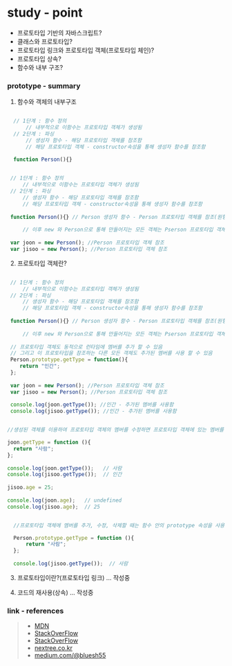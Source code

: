   # study - point
  * 프로토타입 기반의 자바스크립트?
  * 클래스와 프로토타입?
  * 프로토타입 링크와 프로토타입 객체(프로토타입 체인)?
  * 프로토타입 상속?
  * 함수와 내부 구조?
  
  ### prototype - summary 
  1. 함수와 객체의 내부구조
  
  <p align = "center">
     <img src = "http://www.nextree.co.kr/content/images/2016/09/hjkwon-140324-prototype-11.png" alt = ""/>
  </p>
    
  ~~~ javascript
    // 1단계 : 함수 정의 
        // 내부적으로 이함수는 프로토타입 객체가 생성됨
    // 2단계 : 파싱
        // 생성자 함수 - 해당 프로토타입 객체를 참조함
        // 해당 프로토타입 객체 - constructor속성을 통해 생성자 함수를 참조함
        
    function Person(){} 
  ~~~
  
  <p align = "center">
     <img src = "http://www.nextree.co.kr/content/images/2016/09/hjkwon-140324-prototype-02.png" alt = ""/>
  </p>
  
  ~~~javascript
   // 1단계 : 함수 정의
       // 내부적으로 이함수는 프로토타입 객체가 생성됨
   // 2단계 : 파싱
       // 생성자 함수 - 해당 프로토타입 객체를 참조함
       // 해당 프로토타입 객체 - constructor속성을 통해 생성자 함수를 참조함
          
   function Person(){} // Person 생성자 함수 - Person 프로토타입 객체를 참조(원형)
    
       // 이후 new 와 Person으로 통해 만들어지는 모든 객체는 Pserson 프로토타입 객체를 참조함
      
   var joon = new Person(); //Person 프로토타입 객체 참조
   var jisoo = new Person(); //Person 프로토타입 객체 참조
  ~~~
  
  2. 프로토타입 객체란?

  <p align = "center">
     <img src = "http://www.nextree.co.kr/content/images/2016/09/hjkwon-140324-prototype-03.png" alt = ""/>
  </p>

  
  ~~~javascript
   // 1단계 : 함수 정의
       // 내부적으로 이함수는 프로토타입 객체가 생성됨
   // 2단계 : 파싱
       // 생성자 함수 - 해당 프로토타입 객체를 참조함
       // 해당 프로토타입 객체 - constructor속성을 통해 생성자 함수를 참조함
          
   function Person(){} // Person 생성자 함수 - Person 프로토타입 객체를 참조(원형)
    
       // 이후 new 와 Person으로 통해 만들어지는 모든 객체는 Pserson 프로토타입 객체를 참조함
      
   // 프로토타입 객체도 동적으로 런타임에 멤버를 추가 할 수 있음 
   // 그리고 이 프로토타입을 참조하는 다른 모든 객체도 추가된 멤버를 사용 할 수 있음
   Person.prototype.getType = function(){
      return "인간";
   };
   
   var joon = new Person(); //Person 프로토타입 객체 참조
   var jisoo = new Person(); //Person 프로토타입 객체 참조
   
   console.log(joon.getType()); //인간 - 추가된 멤버를 사용함
   console.log(jisoo.getType()); //인간 - 추가된 멤버를 사용함
  ~~~
  
  <p align = "center">
     <img src = "http://www.nextree.co.kr/content/images/2016/09/hjkwon-140324-prototype-04.png" alt = ""/>
  </p>  
  
  ~~~javascript
  //생성된 객체를 이용하여 프로토타입 객체의 멤버를 수정하면 프로토타입 객체에 있는 멤버를 수정하는 것이 아니라 자신의 객체에 멤버를 추가하는 것
  
  joon.getType = function (){  
    return "사람"; 
  };
    
  console.log(joon.getType());   // 사람  
  console.log(jisoo.getType());  // 인간
    
  jisoo.age = 25;
    
  console.log(joon.age);   // undefined  
  console.log(jisoo.age);  // 25  
  
  ~~~
  
  <p align = "center">
       <img src = "http://www.nextree.co.kr/content/images/2016/09/hjkwon-140324-prototype-05.png" alt = ""/>
  </p>
  
  ~~~javascript
    //프로토타입 객체에 멤버를 추가, 수정, 삭제할 때는 함수 안의 prototype 속성을 사용

    Person.prototype.getType = function (){  
        return "사람"; 
    };
    
    console.log(jisoo.getType());  // 사람  
  ~~~
  
  3. 프로토타입이란?(프로토타입 링크)
   ... 작성중
   
  4. 코드의 재사용(상속)
   ... 작성중
  
  ### link - references
  > * [MDN](https://developer.mozilla.org/ko/docs/Web/JavaScript/Reference/Global_Objects/Object/prototype "MDN")  
  > * [StackOverFlow](https://stackoverflow.com/questions/4859308/in-javascript-why-typeof-function-prototype-is-function-not-object-like-ot "함수 객체")  
  > * [StackOverFlow](https://stackoverflow.com/questions/32928810/function-prototype-is-a-function "프로토타입 링크")
  > * [nextree.co.kr](http://www.nextree.co.kr/p7323/ "프로토타입 종합")
  > * [medium.com/@bluesh55](https://medium.com/@bluesh55/javascript-prototype-%EC%9D%B4%ED%95%B4%ED%95%98%EA%B8%B0-f8e67c286b67 "포로토타입 이해하기")  

